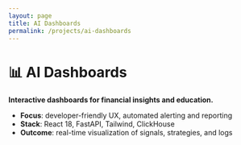 ```yaml
---
layout: page
title: AI Dashboards
permalink: /projects/ai-dashboards
---
```


# 📊 AI Dashboards

**Interactive dashboards for financial insights and education.**

- **Focus**: developer-friendly UX, automated alerting and reporting  
- **Stack**: React 18, FastAPI, Tailwind, ClickHouse  
- **Outcome**: real-time visualization of signals, strategies, and logs
